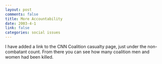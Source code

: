 ```yaml
--- 
layout: post
comments: false
title: More Accountability
date: 2003-4-1
link: false
categories: social issues
---
```

I have added a link to the CNN Coalition casualty page, just under the non-combatant count. From there you can see how many coalition men and women had been killed.
